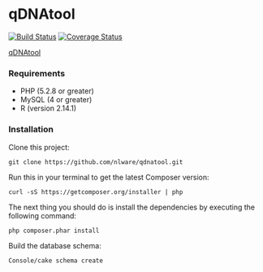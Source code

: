qDNAtool
========

[![Build Status](https://travis-ci.org/nlware/qdnatool.png?branch=master)](https://travis-ci.org/nlware/qdnatool) [![Coverage Status](https://coveralls.io/repos/nlware/qdnatool/badge.png?branch=master)](https://coveralls.io/r/nlware/qdnatool?branch=master)

[qDNAtool](https://www.qdnatool.org)


### Requirements

- PHP (5.2.8 or greater)
- MySQL (4 or greater)
- R (version 2.14.1)

### Installation

Clone this project:

	git clone https://github.com/nlware/qdnatool.git

Run this in your terminal to get the latest Composer version:

	curl -sS https://getcomposer.org/installer | php

The next thing you should do is install the dependencies by executing the following command:

    php composer.phar install

Build the database schema:

	Console/cake schema create


